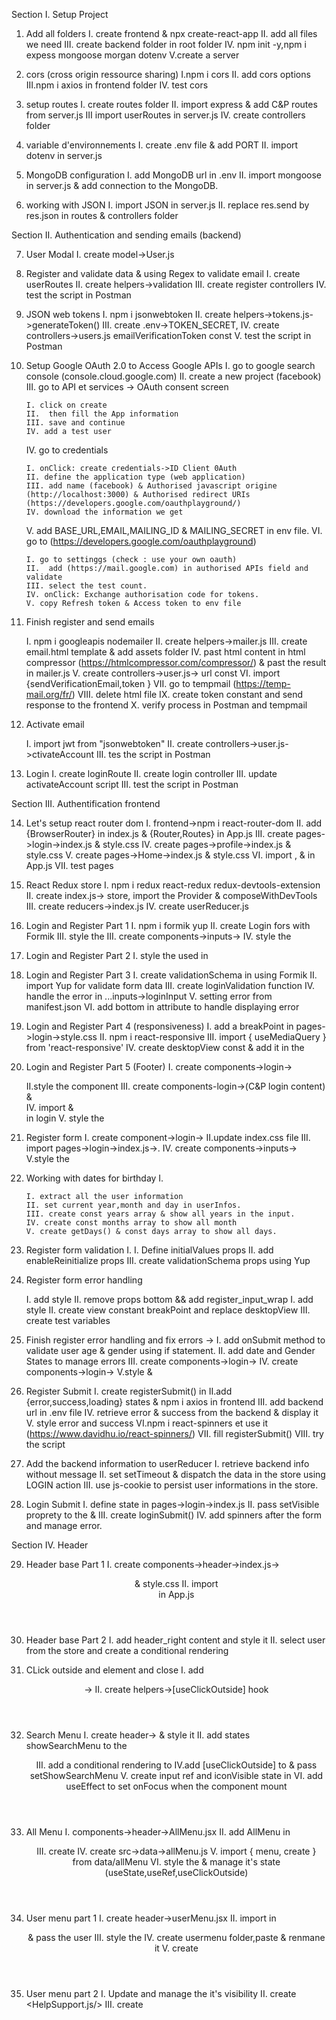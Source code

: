 Section I. Setup Project

1. Add all folders
   I. create frontend & npx create-react-app
   II. add all files we need
   III. create backend folder in root folder
   IV. npm init -y,npm i expess mongoose morgan dotenv
   V.create a server
2. cors (cross origin ressource sharing)
   I.npm i cors
   II. add cors options
   III.npm i axios in frontend folder
   IV. test cors

3. setup routes
   I. create routes folder
   II. import express & add C&P routes from server.js
   III import userRoutes in server.js
   IV. create controllers folder

4. variable d'environnements
   I. create .env file & add PORT
   II. import dotenv in server.js

5. MongoDB configuration
   I. add MongoDB url in .env
   II. import mongoose in server.js & add connection to the MongoDB.

6. working with JSON
   I. import JSON in server.js
   II. replace res.send by res.json in routes & controllers folder

Section II. Authentication and sending emails (backend)

7.  User Modal
    I. create model->User.js

8.  Register and validate data & using Regex to validate email
    I. create userRoutes
    II. create helpers->validation
    III. create register controllers
    IV. test the script in Postman

9.  JSON web tokens
    I. npm i jsonwebtoken
    II. create helpers->tokens.js->generateToken()
    III. create .env->TOKEN_SECRET,
    IV. create controllers->users.js emailVerificationToken const
    V. test the script in Postman

10. Setup Google OAuth 2.0 to Access Google APIs
    I. go to google search console (console.cloud.google.com)
    II. create a new project (facebook)
    III. go to API et services -> OAuth consent screen

        I. click on create
        II.  then fill the App information
        III. save and continue
        IV. add a test user

    IV. go to credentials

        I. onClick: create credentials->ID Client 0Auth
        II. define the application type (web application)
        III. add name (facebook) & Authorised javascript origine (http://localhost:3000) & Authorised redirect URIs (https://developers.google.com/oauthplayground/)
        IV. download the information we get

    V. add BASE_URL,EMAIL,MAILING_ID & MAILING_SECRET in env file.
    VI. go to (https://developers.google.com/oauthplayground)

        I. go to settinggs (check : use your own oauth)
        II.  add (https://mail.google.com) in authorised APIs field and validate
        III. select the test count.
        IV. onClick: Exchange authorisation code for tokens.
        V. copy Refresh token & Access token to env file

11. Finish register and send emails

    I. npm i googleapis nodemailer
    II. create helpers->mailer.js
    III. create email.html template & add assets folder
    IV. past html content in html compressor (https://htmlcompressor.com/compressor/) & past the result in mailer.js
    V. create controllers->user.js-> url const
    VI. import {sendVerificationEmail,token }
    VII. go to tempmail (https://temp-mail.org/fr/)
    VIII. delete html file
    IX. create token constant and send response to the frontend
    X. verify process in Postman and tempmail

12. Activate email

    I. import jwt from "jsonwebtoken"
    II. create controllers->user.js->ctivateAccount
    III. tes the script in Postman

13. Login
    I. create loginRoute
    II. create login controller
    III. update activateAccount script
    III. test the script in Postman

Section III. Authentification frontend

14. Let's setup react router dom
    I. frontend->npm i react-router-dom
    II. add {BrowserRouter} in index.js & {Router,Routes} in App.js
    III. create pages->login->index.js & style.css
    IV. create pages->profile->index.js & style.css
    V. create pages->Home->index.js & style.css
    VI. import <Home/>,<Login/> & <Profile/> in App.js
    VII. test pages

15. React Redux store
    I. npm i redux react-redux redux-devtools-extension
    II. create index.js-> store, import the Provider & composeWithDevTools
    III. create reducers->index.js
    IV. create userReducer.js

16. Login and Register Part 1
    I. npm i formik yup
    II. create Login fors with Formik
    III. style the <Login/>
    III. create components->inputs-> <LoginInput/>
    IV. style the <LoginInput/>

17. Login and Register Part 2
    I. style the <LoginInput/> used in <Login/>

18. Login and Register Part 3
    I. create validationSchema in <Login/> using Formik
    II. import Yup for validate form data
    III. create loginValidation function
    IV. handle the error in ...inputs->loginInput
    V. setting error from manifest.json
    VI. add bottom in <Login/> attribute to handle displaying error

19. Login and Register Part 4 (responsiveness)
    I. add a breakPoint in pages->login->style.css
    II. npm i react-responsive
    III. import { useMediaQuery } from 'react-responsive' <LoginInput/>
    IV. create desktopView const & add it in the <LoginInput/>

20. Login and Register Part 5 (Footer)
    I. create components->login-> <Footer/>
    II.style the component
    III. create components-login-><LoginForm/>(C&P login content) & <Footer/>
    IV. import <LoginForm/> & <Footer/> in login
    V. style the <Footer/>

21. Register form
    I. create component->login-><RegisterForm/>
    II.update index.css file
    III. import pages->login->index.js-><RegisterForm/>.
    IV. create components->inputs-><RegisterInput/>
    V.style the <RegisterForm/>

22. Working with dates for birthday
    I. <RegisterForm/>

        I. extract all the user information
        II. set current year,month and day in userInfos.
        III. create const years array & show all years in the input.
        IV. create const months array to show all month
        V. create getDays() & const days array to show all days.

23. Register form validation
    I. <RegisterForm/>
    <Formik>
    I. Define initialValues props
    II. add enableReinitialize props
    III. create validationSchema props using Yup

24. Register form error handling

    <RegisterForm/>
        I. add style <RegisterForm/>
        II. remove props bottom && add register_input_wrap

    <RegisterInput/>
        I. add style <RegisterInput/>
        II. create view constant breakPoint and replace desktopView
        III. create test variables

25. Finish register error handling and fix errors
    <RegisterInput/> -> <Formik>
    I. add onSubmit method to validate user age & gender using if statement.
    II. add date and Gender States to manage errors
    III. create components->login-> <GenderSelect/>
    IV. create components->login-> <DateOfBirthSelect/>
    V.style <DateOfBirthSelect/> & <GenderSelect/>

26. Register Submit
    I. create registerSubmit() in <RegisterForm/>
    II.add {error,success,loading} states & npm i axios in frontend
    III. add backend url in .env file
    IV. retrieve error & success from the backend & display it
    V. style error and success
    VI.npm i react-spinners et use it (https://www.davidhu.io/react-spinners/)
    VII. fill registerSubmit()
    VIII. try the script

27. Add the backend information to userReducer
    I. retrieve backend info without message
    II. set setTimeout & dispatch the data in the store using LOGIN action
    III. use js-cookie to persist user informations in the store.

28. Login Submit
    I. define state in pages->login->index.js
    II. pass setVisible proprety to the <LoginForm/> & <RegisterForm/>
    III. create loginSubmit()
    IV. add spinners after the form and manage error.

Section IV. Header

29. Header base Part 1
    I. create components->header->index.js-><Header/> & style.css
    II. import <Header/> in App.js

30. Header base Part 2
    I. add header_right content and style it
    II. select user from the store and create a conditional rendering

31. CLick outside and element and close
    I. add <Header/> -> <Home/>
    II. create helpers->[useClickOutside] hook

32. Search Menu
    I. create header-><SearchMenu/> & style it
    II. add states showSearchMenu to the <Header/>
    III. add a conditional rendering to <SearchMenu/>
    IV.add [useClickOutside] to <SearchMenu/> & pass setShowSearchMenu
    V. create input ref and iconVisible state in <SearchMenu/>
    VI. add useEffect to set onFocus when the component mount

33. All Menu
    I. components->header->AllMenu.jsx
    II. add AllMenu in <Header/>
    III. create <AllMenuItem/>
    IV. create src->data->allMenu.js
    V. import { menu, create } from data/allMenu
    VI. style the <AllMenu/> & manage it's state (useState,useRef,useClickOutside)

34. User menu part 1
    I. create header->userMenu.jsx
    II. import <userMenu/> in <Header/> & pass the user
    III. style the <userMenu/>
    IV. create usermenu folder,paste <userMenu/> & renmane it
    V. create <SettingsPrivacy/>

35. User menu part 2
    I. Update <SettingsPrivacy/> and manage the it's visibility
    II. create <HelpSupport.js/>
    III. create <DisplayAccessibility/>
